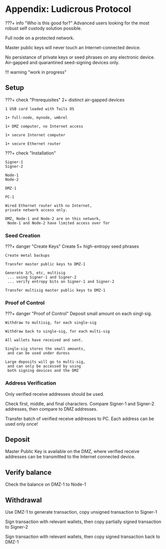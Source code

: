 # Appendix: Ludicrous Protocol

???+ info "Who is this good for?"
    Advanced users looking for the most
    robust self custody solution possible.


Full node on a protected network.

Master public keys will never touch an Internet-connected device.

No persistance of private keys or seed phrases on any electronic device.
 Air-gapped and quarantined seed-signing devices only.


!!! warning "work in progress"




## Setup

???+ check "Prerequisites"
    2+ distinct air-gapped devices

    1 USB card loaded with Tails OS
    
    1+ full-node, mynode, umbrel
    
    1+ DMZ computer, no Internet access
    
    1+ secure Internet computer 
    
    1+ secure Ethernet router


???+ check "Installation"
    
    Signer-1
    Signer-2
    
    Node-1
    Node-2
    
    DMZ-1
    
    PC-1
    
    Wired Ethernet router with no Internet,
    private network access only.
    
    DMZ, Node-1 and Node-2 are on this network,
     Node-1 and Node-2 have limited access over Tor


### Seed Creation

???+ danger "Create Keys"
    Create 5+ high-entropy seed phrases
    
    Create metal backups
    
    Transfer master public keys to DMZ-1
    
    Generate 3/5, etc, multisig
     ... using Signer-1 and Signer-2
     ... verify entropy bits on Signer-1 and Signer-2
    
    Transfer multisig master public keys to DMZ-1



### Proof of Control

???+ danger "Proof of Control"
    Deposit small amount on each singl-sig.
    
    Withdraw to multisig, for each single-sig 
    
    Withdraw back to single-sig, for each multi-sig
    
    All wallets have received and sent.
    
    Single-sig stores the small amounts, 
     and can be used under duress 
    
    Large deposits will go to multi-sig,
     and can only be accessed by using
     both signing devices and the DMZ






### Address Verification

Only verified receive addresses should be used.

Check first, middle, and final characters.
Compare Signer-1 and Signer-2 addresses, then
 compare to DMZ addresses.

Transfer batch of verified receive addresses
 to PC.
Each address can be used only once!


## Deposit 

Master Public Key is available on the DMZ,
 where verified receive addresses can be 
 transmitted to the Internet connected device.


## Verify balance

Check the balance on DMZ-1 to Node-1


## Withdrawal 

Use DMZ-1 to generate transaction, 
 copy unsigned transaction to Signer-1

Sign transaction with relevant wallets,
 then copy partially signed transaction
 to Signer-2 

Sign transaction with relevant wallets,
 then copy signed transaction back to DMZ-1





